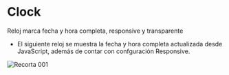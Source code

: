 # Clock
Reloj marca fecha y hora completa, responsive y transparente

- El siguiente reloj se muestra la fecha y hora completa actualizada desde JavaScript, además de contar con confguración Responsive.

![Recorta 001](https://user-images.githubusercontent.com/34284173/73703472-95888b00-46b5-11ea-9bab-c04f83b267e7.png)

